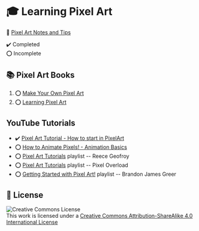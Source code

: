 # :mortar_board: Learning Pixel Art

:notebook: [Pixel Art Notes and Tips](pixel-art-notes.md)

:heavy_check_mark: Completed  
:o: Incomplete

## :books: Pixel Art Books

1. :o: [Make Your Own Pixel Art](make-your-own-pixel-art/)
2. :o: [Learning Pixel Art](learning-pixel-art/)

## YouTube Tutorials

- :heavy_check_mark: [Pixel Art Tutorial - How to start in PixelArt](https://youtu.be/7IADMv1xirE)
- :o: [How to Animate Pixels! - Animation Basics](https://youtu.be/5cxBn_NZ-7E)
- :o: [Pixel Art Tutorials](https://www.youtube.com/playlist?list=PL1dn4_ZYjEy-9R37oG6rUNG-UZ23qfes0) playlist -- Reece Geofroy
- :o: [Pixel Art Tutorials](https://www.youtube.com/playlist?list=PLFLRQZXTN0Bib3eMsOVFeWsBKdevPz5xZ) playlist -- Pixel Overload
- :o: [Getting Started with Pixel Art!](https://www.youtube.com/playlist?list=PLxfQIomHccxvoTON6hXhfZyAUdFXd-z1P) playlist -- Brandon James Greer

## :page_with_curl: License

![Creative Commons License](https://i.creativecommons.org/l/by-sa/4.0/88x31.png)  
This work is licensed under a [Creative Commons Attribution-ShareAlike 4.0 International License](http://creativecommons.org/licenses/by-sa/4.0/)
